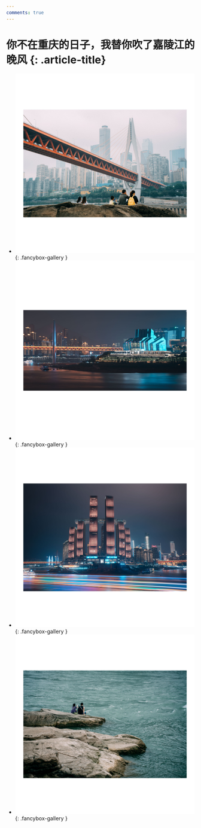 ```yaml
---
comments: true
---
```


# 你不在重庆的日子，我替你吹了嘉陵江的晚风 {: .article-title}

<div class="grid cards" markdown>

- [![img](b870ea07-1ac8-4ac1-862e-9e488f82371b.jpg)](b870ea07-1ac8-4ac1-862e-9e488f82371b.jpg){: .fancybox-gallery }
- [![img](8ccea62d-7e9b-4a3c-a53d-2ce849429b8c.jpg)](8ccea62d-7e9b-4a3c-a53d-2ce849429b8c.jpg){: .fancybox-gallery }
- [![img](12e3d104-4df8-49af-ab27-cceba4f019f5.jpg)](12e3d104-4df8-49af-ab27-cceba4f019f5.jpg){: .fancybox-gallery }
- [![img](6d4a2ee3-2cad-45ae-91b7-088a8e506880.jpg)](6d4a2ee3-2cad-45ae-91b7-088a8e506880.jpg){: .fancybox-gallery }


</div>